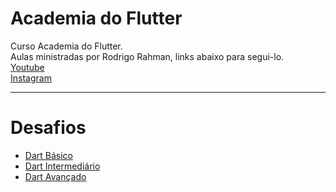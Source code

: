 # Academia do Flutter
Curso Academia do Flutter.  
Aulas ministradas por Rodrigo Rahman, links abaixo para segui-lo.  
[Youtube](https://www.youtube.com/rodrigorahman)  
[Instagram](https://www.instagram.com/rodrigorahman.dev/)  
___
# Desafios  
* [Dart Básico](https://github.com/punkklan/academia_flutter_estudos/blob/main/Dart%20B%C3%A1sico/Exercicios/desafioBasico.dart)  
* [Dart Intermediário](https://github.com/punkklan/academia_flutter_estudos/blob/main/Dart%20Intermediario/desafio.dart)  
* [Dart Avançado](https://github.com/wintermarcio/academia_flutter_estudos/tree/main/%20Dart%20Avancado/Desafio)  



